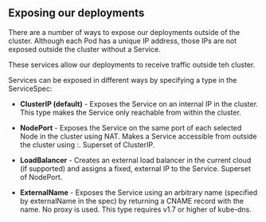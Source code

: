 ## Exposing our deployments

There are a number of ways to expose our deployments outside of the cluster. Although each Pod has a unique IP address, those IPs are not exposed outside the cluster without a Service.

These services allow our deployments to receive traffic outside teh cluster.

Services can be exposed in different ways by specifying a type in the ServiceSpec:

* **ClusterIP (default)** - Exposes the Service on an internal IP in the cluster. 
This type makes the Service only reachable from within the cluster.
* **NodePort** - Exposes the Service on the same port of each selected Node in the cluster using NAT. 
Makes a Service accessible from outside the cluster using <NodeIP>:<NodePort>. Superset of ClusterIP.

* **LoadBalancer** - Creates an external load balancer in the current cloud (if supported) and assigns a fixed, external IP to the Service. 
Superset of NodePort.

* **ExternalName** - Exposes the Service using an arbitrary name (specified by externalName in the spec) by returning a CNAME record with the name. 
No proxy is used. This type requires v1.7 or higher of kube-dns.
